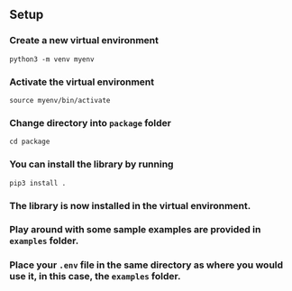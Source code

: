 ## Setup 

### Create a new virtual environment

```
python3 -m venv myenv
```

### Activate the virtual environment

```
source myenv/bin/activate
```

### Change directory into `package` folder
```
cd package
```

### You can install the library by running
```
pip3 install .
```

### The library is now installed in the virtual environment.
### Play around with some sample examples are provided in `examples` folder. 
### Place your `.env` file in the same directory as where you would use it, in this case, the `examples` folder.